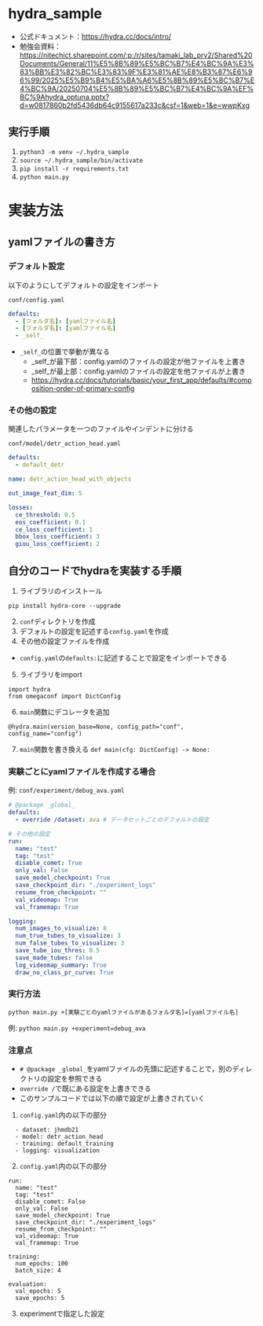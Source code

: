 # hydra_sample

- 公式ドキュメント：<https://hydra.cc/docs/intro/>
- 勉強会資料：<https://nitechict.sharepoint.com/:p:/r/sites/tamaki_lab_prv2/Shared%20Documents/General/11%E5%8B%89%E5%BC%B7%E4%BC%9A%E3%83%BB%E3%82%BC%E3%83%9F%E3%81%AE%E8%B3%87%E6%96%99/2025%E5%B9%B4%E5%BA%A6%E5%8B%89%E5%BC%B7%E4%BC%9A/20250704%E5%8B%89%E5%BC%B7%E4%BC%9A%EF%BC%9Ahydra_optuna.pptx?d=w0817860b2fd5436db64c9155617a233c&csf=1&web=1&e=wwpKxg>

## 実行手順

1. `python3 -m venv ~/.hydra_sample`
2. `source ~/.hydra_sample/bin/activate`
3. `pip install -r requirements.txt`
4. `python main.py`

# 実装方法

## yamlファイルの書き方

### デフォルト設定

  以下のようにしてデフォルトの設定をインポート

`conf/config.yaml`

  ```yaml
  defaults:
    - [フォルダ名]: [yamlファイル名]
    - [フォルダ名]: [yamlファイル名]
    - _self_
  ```

- `_self_`の位置で挙動が異なる
  - _self_が最下部：config.yamlのファイルの設定が他ファイルを上書き
  - _self_が最上部：config.yamlのファイルの設定を他ファイルが上書き
  - <https://hydra.cc/docs/tutorials/basic/your_first_app/defaults/#composition-order-of-primary-config>

### その他の設定

関連したパラメータを一つのファイルやインデントに分ける

```conf/model/detr_action_head.yaml```

```yaml
defaults:
  - default_detr

name: detr_action_head_with_objects

out_image_feat_dim: 5

losses:
  ce_threshold: 0.5
  eos_coefficient: 0.1
  ce_loss_coefficient: 1
  bbox_loss_coefficient: 3
  giou_loss_coefficient: 2
```

## 自分のコードでhydraを実装する手順

1. ライブラリのインストール

```pip install hydra-core --upgrade```

2. `conf`ディレクトリを作成
3. デフォルトの設定を記述する`config.yaml`を作成
4. その他の設定ファイルを作成

- `config.yaml`の`defaults:`に記述することで設定をインポートできる

5. ライブラリをimport

```
import hydra
from omegaconf import DictConfig
```

6. `main`関数にデコレータを追加

```@hydra.main(version_base=None, config_path="conf", config_name="config")```

7. `main`関数を書き換える
```def main(cfg: DictConfig) -> None:```

### 実験ごとにyamlファイルを作成する場合

例: `conf/experiment/debug_ava.yaml`

```yaml
# @package _global_
defaults:
  - override /dataset: ava # データセットごとのデフォルトの設定

# その他の設定
run:
  name: "test"
  tag: "test"
  disable_comet: True
  only_val: False
  save_model_checkpoint: True
  save_checkpoint_dir: "./experiment_logs"
  resume_from_checkpoint: ""
  val_videomap: True
  val_framemap: True

logging:
  num_images_to_visualize: 8
  num_true_tubes_to_visualize: 3
  num_false_tubes_to_visualize: 3
  save_tube_iou_thres: 0.5
  save_made_tubes: false
  log_videomap_summary: True
  draw_no_class_pr_curve: True

```

### 実行方法

```python main.py +[実験ごとのyamlファイルがあるフォルダ名]=[yamlファイル名]```

例: ```python main.py +experiment=debug_ava```

### 注意点

- `# @package _global_`をyamlファイルの先頭に記述することで，別のディレクトリの設定を参照できる
- `override /`で既にある設定を上書きできる
- このサンプルコードでは以下の順で設定が上書きされていく

1. `config.yaml`内の以下の部分

```
  - dataset: jhmdb21
  - model: detr_action_head
  - training: default_training
  - logging: visualization
```

2. `config.yaml`内の以下の部分

```
run:
  name: "test"
  tag: "test"
  disable_comet: False
  only_val: False
  save_model_checkpoint: True
  save_checkpoint_dir: "./experiment_logs"
  resume_from_checkpoint: ""
  val_videomap: True
  val_framemap: True

training:
  num_epochs: 100
  batch_size: 4

evaluation:
  val_epochs: 5
  save_epochs: 5
```

3. experimentで指定した設定
